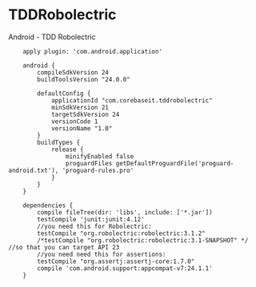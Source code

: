 # TDDRobolectric
Android - TDD Robolectric

        apply plugin: 'com.android.application'
        
        android {
            compileSdkVersion 24
            buildToolsVersion "24.0.0"
        
            defaultConfig {
                applicationId "com.corebaseit.tddrobolectric"
                minSdkVersion 21
                targetSdkVersion 24
                versionCode 1
                versionName "1.0"
            }
            buildTypes {
                release {
                    minifyEnabled false
                    proguardFiles getDefaultProguardFile('proguard-android.txt'), 'proguard-rules.pro'
                }
            }
        }
        
        dependencies {
            compile fileTree(dir: 'libs', include: ['*.jar'])
            testCompile 'junit:junit:4.12'
            //you need this for Robolectric:
            testCompile "org.robolectric:robolectric:3.1.2"
            /*testCompile "org.robolectric:robolectric:3.1-SNAPSHOT" */ //so that you can target API 23
            //you need need this for assertions:
            testCompile "org.assertj:assertj-core:1.7.0"
            compile 'com.android.support:appcompat-v7:24.1.1'
        }
